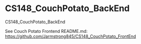 # CS148_CouchPotato_BackEnd
CS148_CouchPotato_BackEnd

See Couch Potato Frontend README.md: https://github.com/Jarmstrong845/CS148_CouchPotato_FrontEnd
